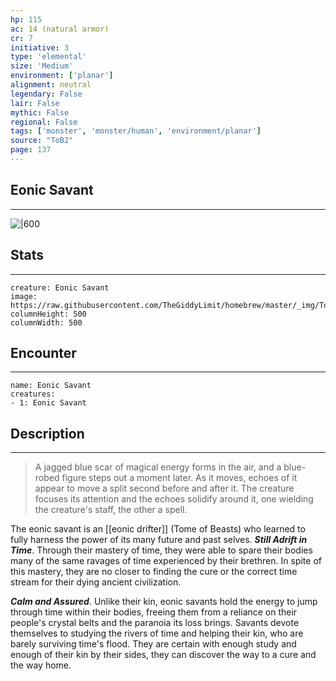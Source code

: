 ```yaml
---
hp: 115
ac: 14 (natural armor)
cr: 7
initiative: 3
type: 'elemental'    
size: 'Medium'
environment: ['planar']
alignment: neutral
legendary: False
lair: False
mythic: False
regional: False
tags: ['monster', 'monster/human', 'environment/planar']
source: "ToB2"
page: 137
---
```


## Eonic Savant
---

![|600](https://raw.githubusercontent.com/TheGiddyLimit/homebrew/master/_img/ToB2/creature/Eonic%20Savant.webp)

## Stats
---

```statblock
creature: Eonic Savant
image: https://raw.githubusercontent.com/TheGiddyLimit/homebrew/master/_img/ToB2/creature/token/Eonic%20Savant%20%28Token%29.png
columnHeight: 500
columnWidth: 500
```

## Encounter
---

```encounter-table
name: Eonic Savant
creatures:
- 1: Eonic Savant
```

## Description
---
>A jagged blue scar of magical energy forms in the air, and a blue-robed figure steps out a moment later. As it moves, echoes of it appear to move a split second before and after it. The creature focuses its attention and the echoes solidify around it, one wielding the creature's staff, the other a spell.

The eonic savant is an [[eonic drifter]] (Tome of Beasts) who learned to fully harness the power of its many future and past selves.
**_Still Adrift in Time_**. Through their mastery of time, they were able to spare their bodies many of the same ravages of time experienced by their brethren. In spite of this mastery, they are no closer to finding the cure or the correct time stream for their dying ancient civilization.

**_Calm and Assured_**. Unlike their kin, eonic savants hold the energy to jump through time within their bodies, freeing them from a reliance on their people's crystal belts and the paranoia its loss brings. Savants devote themselves to studying the rivers of time and helping their kin, who are barely surviving time's flood. They are certain with enough study and enough of their kin by their sides, they can discover the way to a cure and the way home.






